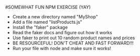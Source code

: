 #SOMEWHAT FUN NPM EXERCISE (YAY)

* Create a new directory named "MyShop"
* Add a file named "listProducts.js"
* Install the "faker" package
* Read the faker docs and figure out how it works
* Use faker to print out 10 random product names and prices
* BE RESOURCEFUL! DON'T CHEAT AND FAST FORWARD!!!
* Run your file with node and make sure it works!
